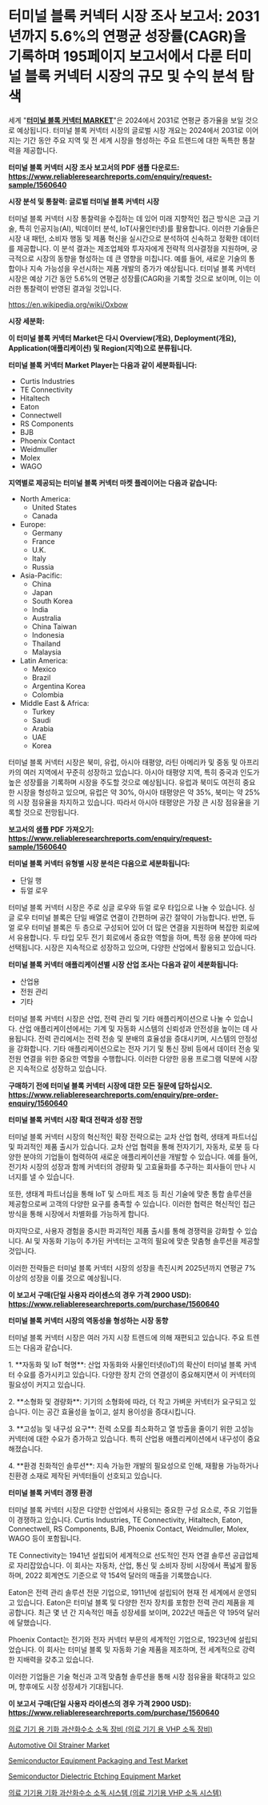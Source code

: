 <p><h1>터미널 블록 커넥터 시장 조사 보고서: 2031년까지 5.6%의 연평균 성장률(CAGR)을 기록하며 195페이지 보고서에서 다룬 터미널 블록 커넥터 시장의 규모 및 수익 분석 탐색</h1></p><p>세계 "<strong><a href="https://www.reliableresearchreports.com/terminal-block-connector-r1560640">터미널 블록 커넥터 MARKET</a></strong>"은 2024에서 2031로 연평균 증가율을 보일 것으로 예상됩니다. 터미널 블록 커넥터 시장의 글로벌 시장 개요는 2024에서 2031로 이어지는 기간 동안 주요 지역 및 전 세계 시장을 형성하는 주요 트렌드에 대한 독특한 통찰력을 제공합니다.</p>
<p><strong>터미널 블록 커넥터 시장 조사 보고서의 PDF 샘플 다운로드: <a href="https://www.reliableresearchreports.com/enquiry/request-sample/1560640">https://www.reliableresearchreports.com/enquiry/request-sample/1560640</a></strong></p>
<p><strong>시장 분석 및 통찰력: 글로벌 터미널 블록 커넥터 시장</strong></p>
<p><p>터미널 블록 커넥터 시장 통찰력을 수집하는 데 있어 미래 지향적인 접근 방식은 고급 기술, 특히 인공지능(AI), 빅데이터 분석, IoT(사물인터넷)를 활용합니다. 이러한 기술들은 시장 내 패턴, 소비자 행동 및 제품 혁신을 실시간으로 분석하여 신속하고 정확한 데이터를 제공합니다. 이 분석 결과는 제조업체와 투자자에게 전략적 의사결정을 지원하며, 궁극적으로 시장의 동향을 형성하는 데 큰 영향을 미칩니다. 예를 들어, 새로운 기술의 통합이나 지속 가능성을 우선시하는 제품 개발의 증가가 예상됩니다. 터미널 블록 커넥터 시장은 예상 기간 동안 5.6%의 연평균 성장률(CAGR)을 기록할 것으로 보이며, 이는 이러한 통찰력이 반영된 결과일 것입니다.</p></p>
<p><a href="%7CAUTHORITHY_DOMAIN_URL%7C">https://en.wikipedia.org/wiki/Oxbow</a></p>
<p><strong>시장 세분화:</strong></p>
<p><strong>이 터미널 블록 커넥터 Market은 다시 Overview(개요), Deployment(개요), Application(애플리케이션) 및 Region(지역)으로 분류됩니다.</strong></p>
<p><strong>터미널 블록 커넥터 Market Player는 다음과 같이 세분화됩니다:</strong></p>
<p><ul><li>Curtis Industries</li><li>TE Connectivity</li><li>Hitaltech</li><li>Eaton</li><li>Connectwell</li><li>RS Components</li><li>BJB</li><li>Phoenix Contact</li><li>Weidmuller</li><li>Molex</li><li>WAGO</li></ul></p>
<p><strong>지역별로 제공되는 터미널 블록 커넥터 마켓 플레이어는 다음과 같습니다:</strong></p>
<p><ul>
    <li>
        North America:
        <ul>
            <li>United States</li>
            <li>Canada</li>
        </ul>
    </li>
    <li>
        Europe:
        <ul>
            <li>Germany</li>
            <li>France</li>
            <li>U.K.</li>
            <li>Italy</li>
            <li>Russia</li>
        </ul>
    </li>
    <li>
        Asia-Pacific:
        <ul>
            <li>China</li>
            <li>Japan</li>
            <li>South Korea</li>
            <li>India</li>
            <li>Australia</li>
            <li>China Taiwan</li>
            <li>Indonesia</li>
            <li>Thailand</li>
            <li>Malaysia</li>
        </ul>
    </li>
    <li>
        Latin America:
        <ul>
            <li>Mexico</li>
            <li>Brazil</li>
            <li>Argentina Korea</li>
            <li>Colombia</li>
        </ul>
    </li>
    <li>
        Middle East & Africa:
        <ul>
            <li>Turkey</li>
            <li>Saudi</li>
            <li>Arabia</li>
            <li>UAE</li>
            <li>Korea</li>
        </ul>
    </li>
    </ul></p>
<p><p>터미널 블록 커넥터 시장은 북미, 유럽, 아시아 태평양, 라틴 아메리카 및 중동 및 아프리카의 여러 지역에서 꾸준히 성장하고 있습니다. 아시아 태평양 지역, 특히 중국과 인도가 높은 성장률을 기록하며 시장을 주도할 것으로 예상됩니다. 유럽과 북미도 여전히 중요한 시장을 형성하고 있으며, 유럽은 약 30%, 아시아 태평양은 약 35%, 북미는 약 25%의 시장 점유율을 차지하고 있습니다. 따라서 아시아 태평양은 가장 큰 시장 점유율을 기록할 것으로 전망됩니다.</p></p>
<p><strong>보고서의 샘플 PDF 가져오기: <a href="https://www.reliableresearchreports.com/enquiry/request-sample/1560640">https://www.reliableresearchreports.com/enquiry/request-sample/1560640</a></strong></p>
<p><strong>터미널 블록 커넥터 유형별 시장 분석은 다음으로 세분화됩니다:</strong></p>
<p><ul><li>단일 행</li><li>듀얼 로우</li></ul></p>
<p><p>터미널 블록 커넥터 시장은 주로 싱글 로우와 듀얼 로우 타입으로 나눌 수 있습니다. 싱글 로우 터미널 블록은 단일 배열로 연결이 간편하며 공간 절약이 가능합니다. 반면, 듀얼 로우 터미널 블록은 두 층으로 구성되어 있어 더 많은 연결을 지원하며 복잡한 회로에서 유용합니다. 두 타입 모두 전기 회로에서 중요한 역할을 하며, 특정 응용 분야에 따라 선택됩니다. 시장은 지속적으로 성장하고 있으며, 다양한 산업에서 활용되고 있습니다.</p></p>
<p><strong>터미널 블록 커넥터 애플리케이션별 시장 산업 조사는 다음과 같이 세분화됩니다:</strong></p>
<p><ul><li>산업용</li><li>전원 관리</li><li>기타</li></ul></p>
<p><p>터미널 블록 커넥터 시장은 산업, 전력 관리 및 기타 애플리케이션으로 나눌 수 있습니다. 산업 애플리케이션에서는 기계 및 자동화 시스템의 신뢰성과 안전성을 높이는 데 사용됩니다. 전력 관리에서는 전력 전송 및 분배의 효율성을 증대시키며, 시스템의 안정성을 강화합니다. 기타 애플리케이션으로는 전자 기기 및 통신 장비 등에서 데이터 전송 및 전원 연결을 위한 중요한 역할을 수행합니다. 이러한 다양한 응용 프로그램 덕분에 시장은 지속적으로 성장하고 있습니다.</p></p>
<p><strong>구매하기 전에 터미널 블록 커넥터 시장에 대한 모든 질문에 답하십시오. <a href="https://www.reliableresearchreports.com/enquiry/pre-order-enquiry/1560640">https://www.reliableresearchreports.com/enquiry/pre-order-enquiry/1560640</a></strong></p>
<p><strong>터미널 블록 커넥터 시장 확대 전략과 성장 전망</strong></p>
<p><p>터미널 블록 커넥터 시장의 혁신적인 확장 전략으로는 교차 산업 협력, 생태계 파트너십 및 파괴적인 제품 출시가 있습니다. 교차 산업 협력을 통해 전자기기, 자동차, 로봇 등 다양한 분야의 기업들이 협력하여 새로운 애플리케이션을 개발할 수 있습니다. 예를 들어, 전기차 시장의 성장과 함께 커넥터의 경량화 및 고효율화를 추구하는 회사들이 만나 시너지를 낼 수 있습니다. </p><p>또한, 생태계 파트너십을 통해 IoT 및 스마트 제조 등 최신 기술에 맞춘 통합 솔루션을 제공함으로써 고객의 다양한 요구를 충족할 수 있습니다. 이러한 협력은 혁신적인 접근 방식을 통해 시장에서 차별화를 가능하게 합니다. </p><p>마지막으로, 사용자 경험을 중시한 파괴적인 제품 출시를 통해 경쟁력을 강화할 수 있습니다. AI 및 자동화 기능이 추가된 커넥터는 고객의 필요에 맞춘 맞춤형 솔루션을 제공할 것입니다. </p><p>이러한 전략들은 터미널 블록 커넥터 시장의 성장을 촉진시켜 2025년까지 연평균 7% 이상의 성장을 이룰 것으로 예상됩니다.</p></p>
<p><strong>이 보고서 구매(단일 사용자 라이센스의 경우 가격 2900 USD): <a href="https://www.reliableresearchreports.com/purchase/1560640">https://www.reliableresearchreports.com/purchase/1560640</a></strong></p>
<p><strong>터미널 블록 커넥터 시장의 역동성을 형성하는 시장 동향</strong></p>
<p><p>터미널 블록 커넥터 시장은 여러 가지 시장 트렌드에 의해 재편되고 있습니다. 주요 트렌드는 다음과 같습니다.</p><p>1. **자동화 및 IoT 혁명**: 산업 자동화와 사물인터넷(IoT)의 확산이 터미널 블록 커넥터 수요를 증가시키고 있습니다. 다양한 장치 간의 연결성이 중요해지면서 이 커넥터의 필요성이 커지고 있습니다.</p><p>2. **소형화 및 경량화**: 기기의 소형화에 따라, 더 작고 가벼운 커넥터가 요구되고 있습니다. 이는 공간 효율성을 높이고, 설치 용이성을 증대시킵니다.</p><p>3. **고성능 및 내구성 요구**: 전력 소모를 최소화하고 열 방출을 줄이기 위한 고성능 커넥터에 대한 수요가 증가하고 있습니다. 특히 산업용 애플리케이션에서 내구성이 중요해졌습니다.</p><p>4. **환경 친화적인 솔루션**: 지속 가능한 개발의 필요성으로 인해, 재활용 가능하거나 친환경 소재로 제작된 커넥터들이 선호되고 있습니다.</p></p>
<p><strong>터미널 블록 커넥터 경쟁 환경</strong></p>
<p><p>터미널 블록 커넥터 시장은 다양한 산업에서 사용되는 중요한 구성 요소로, 주요 기업들이 경쟁하고 있습니다. Curtis Industries, TE Connectivity, Hitaltech, Eaton, Connectwell, RS Components, BJB, Phoenix Contact, Weidmuller, Molex, WAGO 등이 포함됩니다.</p><p>TE Connectivity는 1941년 설립되어 세계적으로 선도적인 전자 연결 솔루션 공급업체로 자리잡았습니다. 이 회사는 자동차, 산업, 통신 및 소비자 장비 시장에서 폭넓게 활동하며, 2022 회계연도 기준으로 약 154억 달러의 매출을 기록했습니다. </p><p>Eaton은 전력 관리 솔루션 전문 기업으로, 1911년에 설립되어 현재 전 세계에서 운영되고 있습니다. Eaton은 터미널 블록 및 다양한 전자 장치를 포함한 전력 관리 제품을 제공합니다. 최근 몇 년 간 지속적인 매출 성장세를 보이며, 2022년 매출은 약 195억 달러에 달했습니다.</p><p>Phoenix Contact는 전기와 전자 커넥터 부문의 세계적인 기업으로, 1923년에 설립되었습니다. 이 회사는 터미널 블록 및 자동화 기술 제품을 제조하며, 전 세계적으로 강력한 지배력을 갖추고 있습니다. </p><p>이러한 기업들은 기술 혁신과 고객 맞춤형 솔루션을 통해 시장 점유율을 확대하고 있으며, 향후에도 시장 성장세가 기대됩니다.</p></p>
<p><strong>이 보고서 구매(단일 사용자 라이센스의 경우 가격 2900 USD): <a href="https://www.reliableresearchreports.com/purchase/1560640">https://www.reliableresearchreports.com/purchase/1560640</a></strong></p>
<p><p><a href="https://medium.com/@royerdmtyan906778/vaporized-hydrogen-peroxide-disinfection-equipment-for-medical-devices-vhp-disinfection-equipment-7661265f9efb">의료 기기 용 기화 과산화수소 소독 장비 (의료 기기 용 VHP 소독 장비)</a></p><p><a href="https://www.linkedin.com/pulse/strategic-market-insights-navigating-global-automotive-ieidc?trackingId=g15w4gpBRi%2BjCIK9ONuO5A%3D%3D">Automotive Oil Strainer Market</a></p><p><a href="https://medium.com/@mayrussel2007/the-semiconductor-equipment-packaging-and-test-market-insights-report-offers-an-in-depth-and-213c8d0e4248">Semiconductor Equipment Packaging and Test Market</a></p><p><a href="https://medium.com/@mayrussel2007/the-market-study-covers-the-semiconductor-dielectric-etching-equipment-market-across-various-5bd3668d8280">Semiconductor Dielectric Etching Equipment Market</a></p><p><a href="https://medium.com/@royerdmtyan906778/%EC%84%B8%EA%B3%84-vaporized-hydrogen-peroxide-disinfection-systems-for-medical-devices-vhp-disinfection-systems-98ef819576b6">의료 기기용 기화 과산화수소 소독 시스템 (의료 기기용 VHP 소독 시스템)</a></p></p>